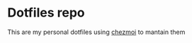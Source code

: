 # Dotfiles repo

This are my personal dotfiles using [chezmoi](https://www.chezmoi.io/) to mantain them

